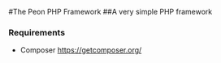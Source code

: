 #The Peon PHP Framework
##A very simple PHP framework

### Requirements
<ul>
    <li>Composer <a href="https://getcomposer.org/">https://getcomposer.org/</a></li>
</ul>